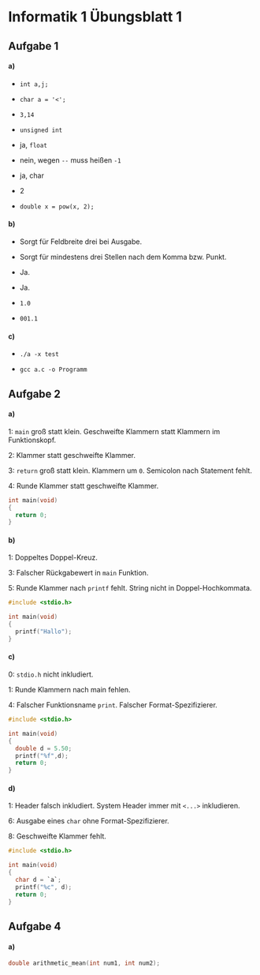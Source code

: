 # Informatik 1 Übungsblatt 1

## Aufgabe 1

#### a)

* `int a,j;`

* `char a = '<';`

* `3,14`

* `unsigned int`

* ja, `float`

* nein, wegen `--` muss heißen `-1`

* ja, char

* 2

* `double x = pow(x, 2);`

#### b)

* Sorgt für Feldbreite drei bei Ausgabe.

* Sorgt für mindestens drei Stellen nach dem Komma bzw. Punkt.

* Ja.

* Ja.

* `1.0`

* `001.1`

#### c)

* `./a -x test`

* `gcc a.c -o Programm`

## Aufgabe 2

#### a)

1: `main` groß statt klein. Geschweifte Klammern statt Klammern im Funktionskopf.

2: Klammer statt geschweifte Klammer.

3: `return` groß statt klein. Klammern um `0`. Semicolon nach Statement fehlt.

4: Runde Klammer statt geschweifte Klammer.

```C
int main(void)
{
  return 0;
}
```

#### b)

1: Doppeltes Doppel-Kreuz.

3: Falscher Rückgabewert in `main` Funktion.

5: Runde Klammer nach `printf` fehlt. String nicht in Doppel-Hochkommata.

```C
#include <stdio.h>

int main(void)
{
  printf("Hallo");
}
```

#### c)

0: `stdio.h` nicht inkludiert.

1: Runde Klammern nach main fehlen.

4: Falscher Funktionsname `print`. Falscher Format-Spezifizierer.

```C
#include <stdio.h>

int main(void)
{
  double d = 5.50;
  printf("%f",d);
  return 0;
}
```

#### d)

1: Header falsch inkludiert. System Header immer mit `<...>` inkludieren.

6: Ausgabe eines `char` ohne Format-Spezifizierer.

8: Geschweifte Klammer fehlt.

```C
#include <stdio.h>

int main(void)
{
  char d = `a`;
  printf("%c", d);
  return 0;
}
```

## Aufgabe 4

#### a)

```C
double arithmetic_mean(int num1, int num2);
```
